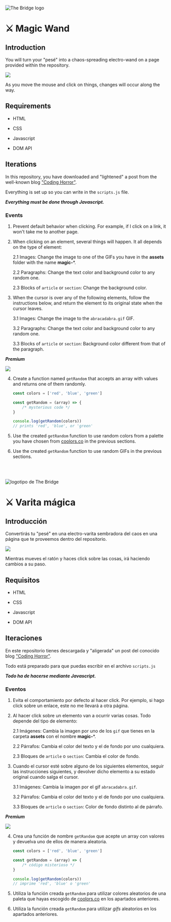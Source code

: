 ![The Bridge logo](https://user-images.githubusercontent.com/27650532/77754601-e8365180-702b-11ea-8bed-5bc14a43f869.png "The Bridge logo")

# :crossed_swords: Magic Wand #

## Introduction ##

You will turn your "pesé" into a chaos-spreading electro-wand on a page provided within the repository.

![](jarri.webp)

As you move the mouse and click on things, changes will occur along the way.

## Requirements ##

- HTML

- CSS

- Javascript

- DOM API

## Iterations ##

In this repository, you have downloaded and "lightened" a post from the well-known blog ["Coding Horror"](https://blog.codinghorror.com).

Everything is set up so you can write in the `scripts.js` file.

**_Everything must be done through Javascript._**

### Events ###

1. Prevent default behavior when clicking. For example, if I click on a link, it won't take me to another page.

2. When clicking on an element, several things will happen. It all depends on the type of element:

    2.1 Images: Change the image to one of the GIFs you have in the **assets** folder with the name **magic-***.

    2.2 Paragraphs: Change the text color and background color to any random one.

    2.3 Blocks of `article` or `section`: Change the background color.

3. When the cursor is over any of the following elements, follow the instructions below, and return the element to its original state when the cursor leaves.

    3.1 Images: Change the image to the `abracadabra.gif` GIF.

    3.2 Paragraphs: Change the text color and background color to any random one.

    3.3 Blocks of `article` or `section`: Background color different from that of the paragraph.

_**Premium**_

![](https://media.giphy.com/media/tpTOw6sljB2U/giphy.gif)

4. Create a function named `getRandom` that accepts an array with values and returns one of them randomly.

    ```javascript
    const colors = ['red', 'blue', 'green']

    const getRandom = (array) => {
        /* mysterious code */
    }

    console.log(getRandom(colors))
    // prints 'red', 'blue', or 'green'
    ```

5. Use the created `getRandom` function to use random colors from a palette you have chosen from [coolors.co](https://coolors.co/palettes/trending) in the previous sections.

6. Use the created `getRandom` function to use random GIFs in the previous sections.

</br>
</br>

![logotipo de The Bridge](https://user-images.githubusercontent.com/27650532/77754601-e8365180-702b-11ea-8bed-5bc14a43f869.png "logotipo de The Bridge")

# :crossed_swords: Varita mágica #

## Introducción ##

Convertirás tu "pesé" en una electro-varita sembradora del caos en una página que te proveemos dentro del repositorio.

![](jarri.webp)

Mientras mueves el ratón y haces click sobre las cosas, irá haciendo cambios a su paso.

## Requisitos ##

- HTML

- CSS

- Javascript

- DOM API

## Iteraciones ##

En este repositorio tienes descargada y "aligerada" un post del conocido blog ["Coding Horror"](https://blog.codinghorror.com).

Todo está preparado para que puedas escribir en el archivo `scripts.js`

**_Todo ha de hacerse mediante Javascript._**

### Eventos ###

1. Evita el comportamiento por defecto al hacer click. Por ejemplo, si hago click sobre un enlace, este no me llevará a otra página.

2. Al hacer click sobre un elemento van a ocurrir varias cosas. Todo depende del tipo de elemento:

    2.1 Imágenes: Cambia la imagen por uno de los `gif` que tienes en la carpeta **assets** con el nombre **magic-***.

    2.2 Párrafos: Cambia el color del texto y el de fondo por uno cualquiera.

    2.3 Bloques de `article` o `section`: Cambia el color de fondo.

3. Cuando el cursor esté sobre alguno de los siguientes elementos, seguir las instrucciones siguientes, y devolver dicho elemento a su estado original cuando salga el cursor.

    3.1 Imágenes: Cambia la imagen por el gif `abracadabra.gif`.

    3.2 Párrafos: Cambia el color del texto y el de fondo por uno cualquiera.

    3.3 Bloques de `article` o `section`: Color de fondo distinto al de párrafo.

_**Premium**_

![](https://media.giphy.com/media/tpTOw6sljB2U/giphy.gif)

4. Crea una función de nombre `getRandom` que acepte un array con valores y devuelva uno de ellos de manera aleatoria.

    ```javascript
    const colors = ['red', 'blue', 'green']

    const getRandom = (array) => {
        /* código misterioso */
    }

    console.log(getRandom(colors))
    // imprime 'red', 'blue' o 'green'
    ```
5. Utiliza la función creada `getRandom` para utilizar colores aleatorios de una paleta que hayas escogido de [coolors.co](https://coolors.co/palettes/trending) en los apartados anteriores.

6. Utiliza la función creada `getRandom` para utilizar _gifs_ aleatorios  en los apartados anteriores.
